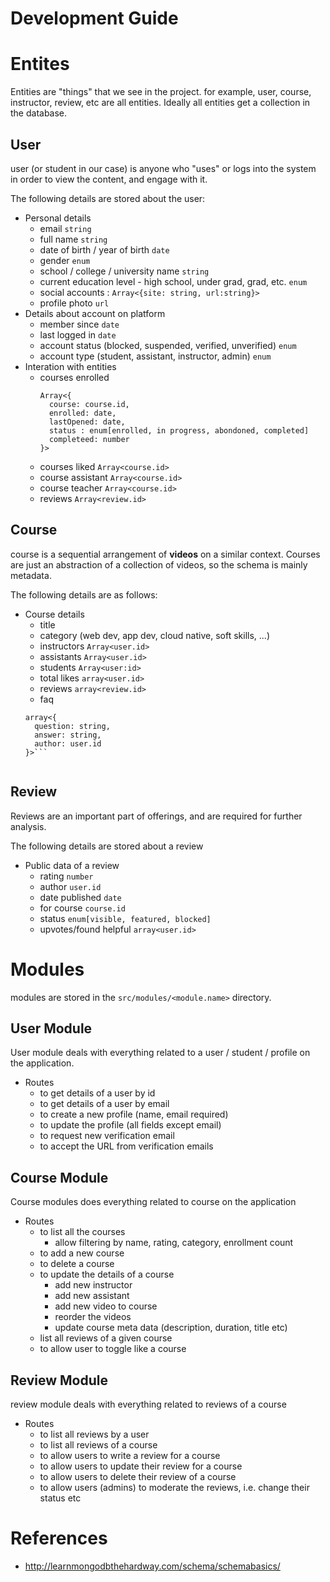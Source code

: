 # Development Guide

# Entites 
Entities are "things" that we see in the project. for example, user, course, instructor, review, etc are all entities. Ideally all entities get a collection in the database.
 
## **User**
user (or student in our case) is anyone who "uses" or logs into the system in order to view the content, and engage with it.

The following details are stored about the user:
- Personal details
  - email `string`
  - full name `string`
  - date of birth / year of birth `date`
  - gender `enum`
  - school / college / university name `string`
  - current education level - high school, under grad, grad, etc. `enum`
  - social accounts : `Array<{site: string, url:string}>`
  - profile photo `url`
- Details about account on platform
  - member since `date`
  - last logged in `date`
  - account status (blocked, suspended, verified, unverified) `enum`
  - account type (student, assistant, instructor, admin) `enum`
- Interation with entities
  - courses enrolled
    ```
    Array<{
      course: course.id, 
      enrolled: date,
      lastOpened: date,
      status : enum[enrolled, in progress, abondoned, completed]
      completeed: number
    }>
    ```
  - courses liked `Array<course.id>`
  - course assistant `Array<course.id>`
  - course teacher `Array<course.id>`
  - reviews `Array<review.id>`


## **Course**
course is a sequential arrangement of **videos** on a similar context. Courses are just an abstraction of a collection of videos, so the schema is mainly metadata.

The following details are as follows:
- Course details
  - title
  - category (web dev, app dev, cloud native, soft skills, ...)
  - instructors `Array<user.id>`
  - assistants `Array<user.id>`
  - students `Array<user:id>`
  - total likes `array<user.id>`
  - reviews `array<review.id>`
  - faq 
  ```
  array<{
    question: string, 
    answer: string, 
    author: user.id
  }>```


## **Review**
Reviews are an important part of offerings, and are required for further analysis.

The following details are stored about a review
- Public data of a review
  - rating `number`
  - author `user.id`
  - date published `date`
  - for course `course.id`
  - status `enum[visible, featured, blocked]`
  - upvotes/found helpful `array<user.id>`



# Modules
modules are stored in the `src/modules/<module.name>` directory.

## User Module
User module deals with everything related to a user / student / profile on the application.
- Routes
  - to get details of a user by id
  - to get details of a user by email
  - to create a new profile (name, email required)
  - to update the profile (all fields except email)
  - to request new verification email
  - to accept the URL from verification emails


## Course Module
Course modules does everything related to course on the application

- Routes
  - to list all the courses
    - allow filtering by name, rating, category, enrollment count
  - to add a new course
  - to delete a course
  - to update the details of a course
    - add new instructor 
    - add new assistant
    - add new video to course
    - reorder the videos 
    - update course meta data (description, duration, title etc)
  - list all reviews of a given course
  - to allow user to toggle like a course


## Review Module
review module deals with everything related to reviews of a course

- Routes
  - to list all reviews by a user
  - to list all reviews of a course
  - to allow users to write a review for a course
  - to allow users to update their review for a course
  - to allow users to delete their review of a course
  - to allow users (admins) to moderate the reviews, i.e. change their status etc





# References
- http://learnmongodbthehardway.com/schema/schemabasics/